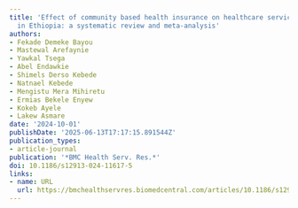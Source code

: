 ```yaml
---
title: 'Effect of community based health insurance on healthcare services utilization
  in Ethiopia: a systematic review and meta-analysis'
authors:
- Fekade Demeke Bayou
- Mastewal Arefaynie
- Yawkal Tsega
- Abel Endawkie
- Shimels Derso Kebede
- Natnael Kebede
- Mengistu Mera Mihiretu
- Ermias Bekele Enyew
- Kokeb Ayele
- Lakew Asmare
date: '2024-10-01'
publishDate: '2025-06-13T17:17:15.891544Z'
publication_types:
- article-journal
publication: '*BMC Health Serv. Res.*'
doi: 10.1186/s12913-024-11617-5
links:
- name: URL
  url: https://bmchealthservres.biomedcentral.com/articles/10.1186/s12913-024-11617-5
---
```

